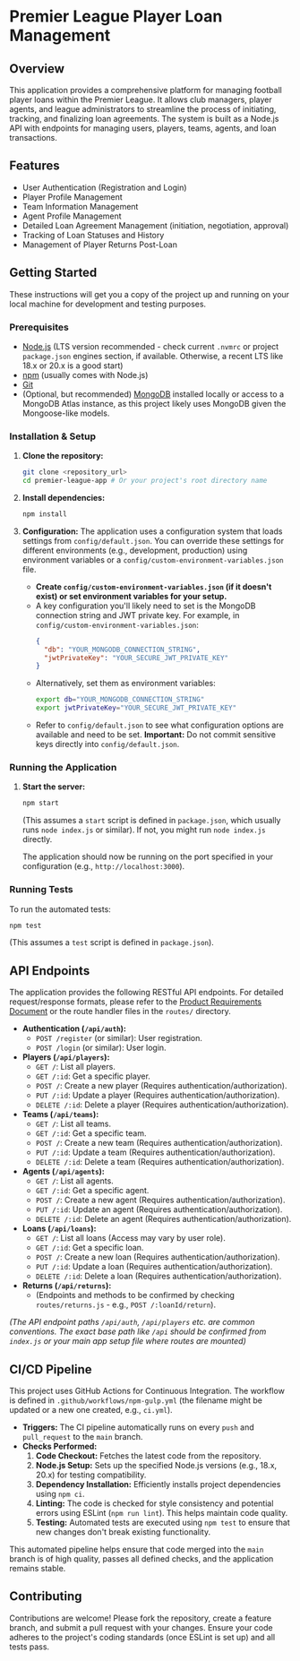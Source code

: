 # Premier League Player Loan Management

## Overview

This application provides a comprehensive platform for managing football player loans within the Premier League. It allows club managers, player agents, and league administrators to streamline the process of initiating, tracking, and finalizing loan agreements. The system is built as a Node.js API with endpoints for managing users, players, teams, agents, and loan transactions.

## Features

*   User Authentication (Registration and Login)
*   Player Profile Management
*   Team Information Management
*   Agent Profile Management
*   Detailed Loan Agreement Management (initiation, negotiation, approval)
*   Tracking of Loan Statuses and History
*   Management of Player Returns Post-Loan

## Getting Started

These instructions will get you a copy of the project up and running on your local machine for development and testing purposes.

### Prerequisites

*   [Node.js](https://nodejs.org/) (LTS version recommended - check current `.nvmrc` or project `package.json` engines section, if available. Otherwise, a recent LTS like 18.x or 20.x is a good start)
*   [npm](https://www.npmjs.com/) (usually comes with Node.js)
*   [Git](https://git-scm.com/)
*   (Optional, but recommended) [MongoDB](https://www.mongodb.com/try/download/community) installed locally or access to a MongoDB Atlas instance, as this project likely uses MongoDB given the Mongoose-like models.

### Installation & Setup

1.  **Clone the repository:**
    ```bash
    git clone <repository_url>
    cd premier-league-app # Or your project's root directory name
    ```

2.  **Install dependencies:**
    ```bash
    npm install
    ```

3.  **Configuration:**
    The application uses a configuration system that loads settings from `config/default.json`. You can override these settings for different environments (e.g., development, production) using environment variables or a `config/custom-environment-variables.json` file.

    *   **Create `config/custom-environment-variables.json` (if it doesn't exist) or set environment variables for your setup.**
    *   A key configuration you'll likely need to set is the MongoDB connection string and JWT private key. For example, in `config/custom-environment-variables.json`:
        ```json
        {
          "db": "YOUR_MONGODB_CONNECTION_STRING",
          "jwtPrivateKey": "YOUR_SECURE_JWT_PRIVATE_KEY"
        }
        ```
    *   Alternatively, set them as environment variables:
        ```bash
        export db="YOUR_MONGODB_CONNECTION_STRING"
        export jwtPrivateKey="YOUR_SECURE_JWT_PRIVATE_KEY"
        ```
    *   Refer to `config/default.json` to see what configuration options are available and need to be set. **Important:** Do not commit sensitive keys directly into `config/default.json`.

### Running the Application

1.  **Start the server:**
    ```bash
    npm start
    ```
    (This assumes a `start` script is defined in `package.json`, which usually runs `node index.js` or similar). If not, you might run `node index.js` directly.

    The application should now be running on the port specified in your configuration (e.g., `http://localhost:3000`).

### Running Tests

To run the automated tests:
```bash
npm test
```
(This assumes a `test` script is defined in `package.json`).

## API Endpoints

The application provides the following RESTful API endpoints. For detailed request/response formats, please refer to the [Product Requirements Document](PRODUCT_REQUIREMENTS.md) or the route handler files in the `routes/` directory.

*   **Authentication (`/api/auth`):**
    *   `POST /register` (or similar): User registration.
    *   `POST /login` (or similar): User login.
*   **Players (`/api/players`):**
    *   `GET /`: List all players.
    *   `GET /:id`: Get a specific player.
    *   `POST /`: Create a new player (Requires authentication/authorization).
    *   `PUT /:id`: Update a player (Requires authentication/authorization).
    *   `DELETE /:id`: Delete a player (Requires authentication/authorization).
*   **Teams (`/api/teams`):**
    *   `GET /`: List all teams.
    *   `GET /:id`: Get a specific team.
    *   `POST /`: Create a new team (Requires authentication/authorization).
    *   `PUT /:id`: Update a team (Requires authentication/authorization).
    *   `DELETE /:id`: Delete a team (Requires authentication/authorization).
*   **Agents (`/api/agents`):**
    *   `GET /`: List all agents.
    *   `GET /:id`: Get a specific agent.
    *   `POST /`: Create a new agent (Requires authentication/authorization).
    *   `PUT /:id`: Update an agent (Requires authentication/authorization).
    *   `DELETE /:id`: Delete an agent (Requires authentication/authorization).
*   **Loans (`/api/loans`):**
    *   `GET /`: List all loans (Access may vary by user role).
    *   `GET /:id`: Get a specific loan.
    *   `POST /`: Create a new loan (Requires authentication/authorization).
    *   `PUT /:id`: Update a loan (Requires authentication/authorization).
    *   `DELETE /:id`: Delete a loan (Requires authentication/authorization).
*   **Returns (`/api/returns`):**
    *   (Endpoints and methods to be confirmed by checking `routes/returns.js` - e.g., `POST /:loanId/return`).

*(The API endpoint paths `/api/auth`, `/api/players` etc. are common conventions. The exact base path like `/api` should be confirmed from `index.js` or your main app setup file where routes are mounted)*

## CI/CD Pipeline

This project uses GitHub Actions for Continuous Integration. The workflow is defined in `.github/workflows/npm-gulp.yml` (the filename might be updated or a new one created, e.g., `ci.yml`).

*   **Triggers:** The CI pipeline automatically runs on every `push` and `pull_request` to the `main` branch.
*   **Checks Performed:**
    1.  **Code Checkout:** Fetches the latest code from the repository.
    2.  **Node.js Setup:** Sets up the specified Node.js versions (e.g., 18.x, 20.x) for testing compatibility.
    3.  **Dependency Installation:** Efficiently installs project dependencies using `npm ci`.
    4.  **Linting:** The code is checked for style consistency and potential errors using ESLint (`npm run lint`). This helps maintain code quality.
    5.  **Testing:** Automated tests are executed using `npm test` to ensure that new changes don't break existing functionality.

This automated pipeline helps ensure that code merged into the `main` branch is of high quality, passes all defined checks, and the application remains stable.

## Contributing

Contributions are welcome! Please fork the repository, create a feature branch, and submit a pull request with your changes. Ensure your code adheres to the project's coding standards (once ESLint is set up) and all tests pass.
